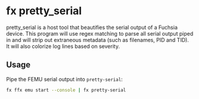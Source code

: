 # fx pretty_serial

pretty_serial is a host tool that beautifies the serial output of a Fuchsia device. This program
will use regex matching to parse all serial output piped in and will strip out extraneous metadata
(such as filenames, PID and TID). It will also colorize log lines based on severity.

## Usage

Pipe the FEMU serial output into `pretty-serial`:

```sh
fx ffx emu start --console | fx pretty-serial
```
